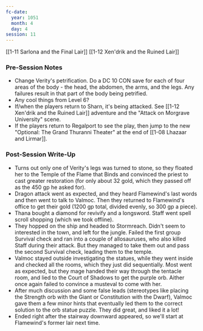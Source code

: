 ```yaml
---
fc-date:
  year: 1051
  month: 4
  day: 4
session: 11
---
```

[[1-11  Sarlona and the Final Lair]] [[1-12  Xen'drik and the Ruined Lair]]

### Pre-Session Notes

* Change Verity's petrification. Do a DC 10 CON save for each of four areas of the body - the head, the abdomen, the arms, and the legs. Any failures result in that part of the body being petrified.  
* Any cool things from Level 6?
* If/when the players return to Sharn, it's being attacked. See [[1-12  Xen'drik and the Ruined Lair]] adventure and the "Attack on Morgrave University" scene.
* If the players return to Regalport to see the play, then jump to the new "Optional: The Grand Thuranni Theater" at the end of [[1-08  Lhazaar and Lirmar]].

### Post-Session Write-Up

* Turns out only one of Verity's legs was turned to stone, so they floated her to the Temple of the Flame that Binds and convinced the priest to cast greater restoration (for only about 32 gold, which they passed off as the 450 gp he asked for).
* Dragon attack went as expected, and they heard Flamewind's last words and then went to talk to Valmoc. Then they returned to Flamewind's office to get their gold (1200 gp total, divided evenly, so 300 gp a piece).
* Thana bought a diamond for revivify and a longsword. Staff went spell scroll shopping (which we took offline).
* They hopped on the ship and headed to Stormreach. Didn't seem to interested in the town, and left for the jungle. Failed the first group Survival check and ran into a couple of allosauruses, who also killed Staff during their attack. But they managed to take them out and pass the second Survival check, leading them to the temple.
* Valmoc stayed outside investigating the statues, while they went inside and checked all the rooms, which they just did sequentially. Most went as expected, but they mage handed their way through the tentacle room, and lied to the Court of Shadows to get the purple orb. Aither once again failed to convince a musteval to come with her.
* After much discussion and some false leads (stereotypes like placing the Strength orb with the Giant or Constitution with the Dwarf), Valmoc gave them a few minor hints that eventually led them to the correct solution to the orb statue puzzle. They did great, and liked it a lot!
* Ended right after the stairway downward appeared, so we'll start at Flamewind's former lair next time.
